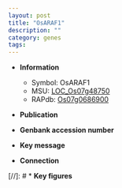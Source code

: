 ```yaml
---
layout: post
title: "OsARAF1"
description: ""
category: genes
tags: 
---
```


* **Information**  
    + Symbol: OsARAF1  
    + MSU: [LOC_Os07g48750](http://rice.uga.edu/cgi-bin/ORF_infopage.cgi?orf=LOC_Os07g48750)  
    + RAPdb: [Os07g0686900](http://rapdb.dna.affrc.go.jp/viewer/gbrowse_details/irgsp1?name=Os07g0686900)  

* **Publication**  

* **Genbank accession number**  

* **Key message**  

* **Connection**  

[//]: # * **Key figures**  


